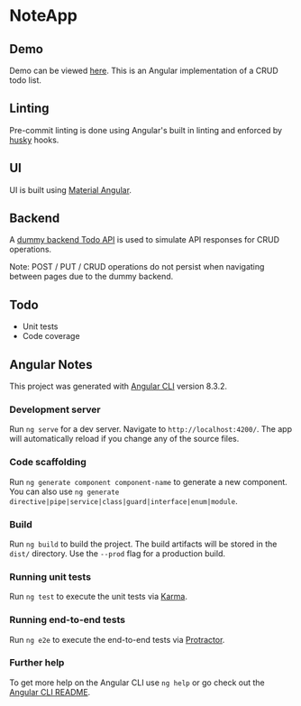 # NoteApp

## Demo

Demo can be viewed [here](https://ticklepoke.github.io/resync-todo-list/resync-todo-list/). This is an Angular implementation of a CRUD todo list.

## Linting

Pre-commit linting is done using Angular's built in linting and enforced by [husky](https://www.npmjs.com/package/husky) hooks.

## UI

UI is built using [Material Angular](https://material.angular.io/).

## Backend

A [dummy backend Todo API](https://fakerestapi.azurewebsites.net/) is used to simulate API responses for CRUD operations.

Note: POST / PUT / CRUD operations do not persist when navigating between pages due to the dummy backend.

## Todo

- Unit tests
- Code coverage

## Angular Notes

This project was generated with [Angular CLI](https://github.com/angular/angular-cli) version 8.3.2.

### Development server

Run `ng serve` for a dev server. Navigate to `http://localhost:4200/`. The app will automatically reload if you change any of the source files.

### Code scaffolding

Run `ng generate component component-name` to generate a new component. You can also use `ng generate directive|pipe|service|class|guard|interface|enum|module`.

### Build

Run `ng build` to build the project. The build artifacts will be stored in the `dist/` directory. Use the `--prod` flag for a production build.

### Running unit tests

Run `ng test` to execute the unit tests via [Karma](https://karma-runner.github.io).

### Running end-to-end tests

Run `ng e2e` to execute the end-to-end tests via [Protractor](http://www.protractortest.org/).

### Further help

To get more help on the Angular CLI use `ng help` or go check out the [Angular CLI README](https://github.com/angular/angular-cli/blob/master/README.md).
